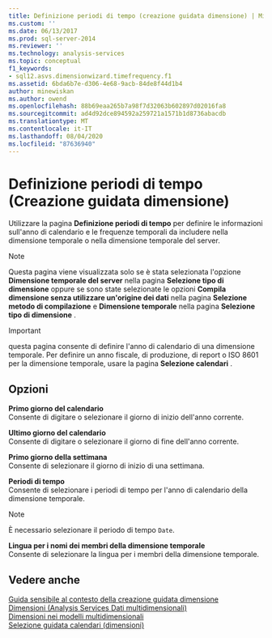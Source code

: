 ```yaml
---
title: Definizione periodi di tempo (creazione guidata dimensione) | Microsoft Docs
ms.custom: ''
ms.date: 06/13/2017
ms.prod: sql-server-2014
ms.reviewer: ''
ms.technology: analysis-services
ms.topic: conceptual
f1_keywords:
- sql12.asvs.dimensionwizard.timefrequency.f1
ms.assetid: 6bda6b7e-d306-4e68-9acb-84de8f44d1b4
author: minewiskan
ms.author: owend
ms.openlocfilehash: 88b69eaa265b7a98f7d32063b602897d02016fa8
ms.sourcegitcommit: ad4d92dce894592a259721a1571b1d8736abacdb
ms.translationtype: MT
ms.contentlocale: it-IT
ms.lasthandoff: 08/04/2020
ms.locfileid: "87636940"
---
```

# <a name="define-time-periods-dimension-wizard"></a>Definizione periodi di tempo (Creazione guidata dimensione)
  Utilizzare la pagina **Definizione periodi di tempo** per definire le informazioni sull'anno di calendario e le frequenze temporali da includere nella dimensione temporale o nella dimensione temporale del server.  
  
> [!NOTE]  
>   Questa pagina viene visualizzata solo se è stata selezionata l'opzione **Dimensione temporale del server** nella pagina **Selezione tipo di dimensione** oppure se sono state selezionate le opzioni **Compila dimensione senza utilizzare un'origine dei dati** nella pagina **Selezione metodo di compilazione** e **Dimensione temporale** nella pagina **Selezione tipo di dimensione** .  
  
> [!IMPORTANT]  
>  questa pagina consente di definire l'anno di calendario di una dimensione temporale. Per definire un anno fiscale, di produzione, di report o ISO 8601 per la dimensione temporale, usare la pagina **Selezione calendari** .  
  
## <a name="options"></a>Opzioni  
 **Primo giorno del calendario**  
 Consente di digitare o selezionare il giorno di inizio dell'anno corrente.  
  
 **Ultimo giorno del calendario**  
 Consente di digitare o selezionare il giorno di fine dell'anno corrente.  
  
 **Primo giorno della settimana**  
 Consente di selezionare il giorno di inizio di una settimana.  
  
 **Periodi di tempo**  
 Consente di selezionare i periodi di tempo per l'anno di calendario della dimensione temporale.  
  
> [!NOTE]  
>  È necessario selezionare il periodo di tempo `Date`.  
  
 **Lingua per i nomi dei membri della dimensione temporale**  
 Consente di selezionare la lingua per i membri della dimensione temporale.  
  
## <a name="see-also"></a>Vedere anche  
 [Guida sensibile al contesto della creazione guidata dimensione](dimension-wizard-f1-help.md)   
 [Dimensioni &#40;Analysis Services Dati multidimensionali&#41;](multidimensional-models-olap-logical-dimension-objects/dimensions-analysis-services-multidimensional-data.md)   
 [Dimensioni nei modelli multidimensionali](multidimensional-models/dimensions-in-multidimensional-models.md)   
 [Selezione guidata calendari &#40;dimensioni&#41;](select-calendars-dimension-wizard.md)  
  
  
